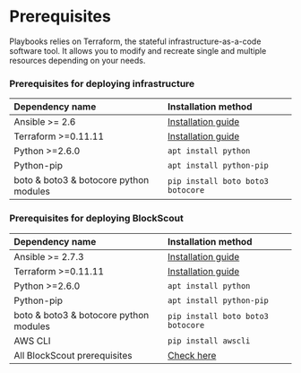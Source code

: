 # Prerequisites

Playbooks relies on Terraform, the stateful infrastructure-as-a-code software tool. It allows you to modify and recreate single and multiple resources depending on your needs.

### Prerequisites for deploying infrastructure

| Dependency name | Installation method |
| :--- | :--- |
| Ansible &gt;= 2.6 | [Installation guide](https://docs.ansible.com/ansible/latest/installation_guide/intro_installation.html) |
| Terraform &gt;=0.11.11 | [Installation guide](https://learn.hashicorp.com/terraform/getting-started/install.html) |
| Python &gt;=2.6.0 | `apt install python` |
| Python-pip | `apt install python-pip` |
| boto & boto3 & botocore python modules | `pip install boto boto3 botocore` |

### Prerequisites for deploying BlockScout

| Dependency name | Installation method |
| :--- | :--- |
| Ansible &gt;= 2.7.3 | [Installation guide](https://docs.ansible.com/ansible/latest/installation_guide/intro_installation.html) |
| Terraform &gt;=0.11.11 | [Installation guide](https://learn.hashicorp.com/terraform/getting-started/install.html) |
| Python &gt;=2.6.0 | `apt install python` |
| Python-pip | `apt install python-pip` |
| boto & boto3 & botocore python modules | `pip install boto boto3 botocore` |
| AWS CLI | `pip install awscli` |
| All BlockScout prerequisites | [Check here](requirements.md) |

